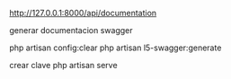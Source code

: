 http://127.0.0.1:8000/api/documentation

generar documentacion swagger

php artisan config:clear
php artisan l5-swagger:generate

crear clave 
php artisan serve